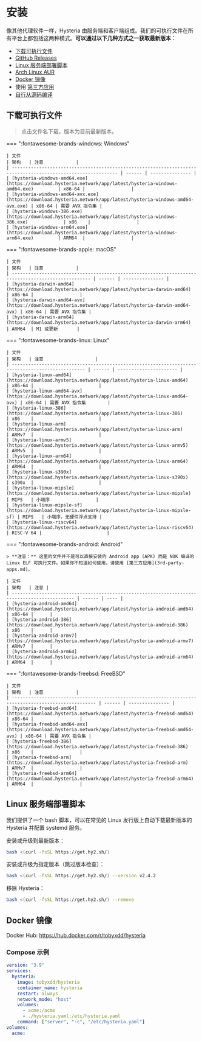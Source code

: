 # 安装

像其他代理软件一样，Hysteria 由服务端和客户端组成。我们的可执行文件在所有平台上都包括这两种模式。**可以通过以下几种方式之一获取最新版本：**

- [下载可执行文件](#_2)
- [GitHub Releases](https://github.com/apernet/hysteria/releases)
- [Linux 服务端部署脚本](#linux)
- [Arch Linux AUR](https://aur.archlinux.org/packages/hysteria)
- [Docker 镜像](#docker)
- 使用 [第三方应用](3rd-party-apps.md)
- [自行从源码编译](../developers/Build.md)

## 下载可执行文件

> 点击文件名下载，版本为目前最新版本。

=== ":fontawesome-brands-windows: Windows"

    | 文件                                                                                                          | 架构   | 注意            |
    | ------------------------------------------------------------------------------------------------------------- | ------ | --------------- |
    | [hysteria-windows-amd64.exe](https://download.hysteria.network/app/latest/hysteria-windows-amd64.exe)         | x86-64 |                 |
    | [hysteria-windows-amd64-avx.exe](https://download.hysteria.network/app/latest/hysteria-windows-amd64-avx.exe) | x86-64 | 需要 AVX 指令集 |
    | [hysteria-windows-386.exe](https://download.hysteria.network/app/latest/hysteria-windows-386.exe)             | x86    |                 |
    | [hysteria-windows-arm64.exe](https://download.hysteria.network/app/latest/hysteria-windows-arm64.exe)         | ARM64  |                 |

=== ":fontawesome-brands-apple: macOS"

    | 文件                                                                                                | 架构   | 注意            |
    | --------------------------------------------------------------------------------------------------- | ------ | --------------- |
    | [hysteria-darwin-amd64](https://download.hysteria.network/app/latest/hysteria-darwin-amd64)         | x86-64 |                 |
    | [hysteria-darwin-amd64-avx](https://download.hysteria.network/app/latest/hysteria-darwin-amd64-avx) | x86-64 | 需要 AVX 指令集 |
    | [hysteria-darwin-arm64](https://download.hysteria.network/app/latest/hysteria-darwin-arm64)         | ARM64  | M1 或更新       |

=== ":fontawesome-brands-linux: Linux"

    | 文件                                                                                              | 架构   | 注意                   |
    | ------------------------------------------------------------------------------------------------- | ------ | ---------------------- |
    | [hysteria-linux-amd64](https://download.hysteria.network/app/latest/hysteria-linux-amd64)         | x86-64 |                        |
    | [hysteria-linux-amd64-avx](https://download.hysteria.network/app/latest/hysteria-linux-amd64-avx) | x86-64 | 需要 AVX 指令集        |
    | [hysteria-linux-386](https://download.hysteria.network/app/latest/hysteria-linux-386)             | x86    |                        |
    | [hysteria-linux-arm](https://download.hysteria.network/app/latest/hysteria-linux-arm)             | ARMv7  |                        |
    | [hysteria-linux-armv5](https://download.hysteria.network/app/latest/hysteria-linux-armv5)         | ARMv5  |                        |
    | [hysteria-linux-arm64](https://download.hysteria.network/app/latest/hysteria-linux-arm64)         | ARM64  |                        |
    | [hysteria-linux-s390x](https://download.hysteria.network/app/latest/hysteria-linux-s390x)         | s390x  |                        |
    | [hysteria-linux-mipsle](https://download.hysteria.network/app/latest/hysteria-linux-mipsle)       | MIPS   | 小端序                 |
    | [hysteria-linux-mipsle-sf](https://download.hysteria.network/app/latest/hysteria-linux-mipsle-sf) | MIPS   | 小端序，无硬件浮点支持 |
    | [hysteria-linux-riscv64](https://download.hysteria.network/app/latest/hysteria-linux-riscv64)     | RISC-V 64 |                        |

=== ":fontawesome-brands-android: Android"

    > **注意：** 这里的文件并不是可以直接安装的 Android app (APK) 而是 NDK 编译的 Linux ELF 可执行文件。如果你不知道如何使用，请使用 [第三方应用](3rd-party-apps.md)。

    | 文件                                                                                          | 架构   | 注意 |
    | --------------------------------------------------------------------------------------------- | ------ | ---- |
    | [hysteria-android-amd64](https://download.hysteria.network/app/latest/hysteria-android-amd64) | x86-64 |      |
    | [hysteria-android-386](https://download.hysteria.network/app/latest/hysteria-android-386)     | x86    |      |
    | [hysteria-android-armv7](https://download.hysteria.network/app/latest/hysteria-android-armv7) | ARMv7  |      |
    | [hysteria-android-arm64](https://download.hysteria.network/app/latest/hysteria-android-arm64) | ARM64  |      |

=== ":fontawesome-brands-freebsd: FreeBSD"

    | 文件                                                                                                  | 架构   | 注意            |
    | ----------------------------------------------------------------------------------------------------- | ------ | --------------- |
    | [hysteria-freebsd-amd64](https://download.hysteria.network/app/latest/hysteria-freebsd-amd64)         | x86-64 |                 |
    | [hysteria-freebsd-amd64-avx](https://download.hysteria.network/app/latest/hysteria-freebsd-amd64-avx) | x86-64 | 需要 AVX 指令集 |
    | [hysteria-freebsd-386](https://download.hysteria.network/app/latest/hysteria-freebsd-386)             | x86    |                 |
    | [hysteria-freebsd-arm](https://download.hysteria.network/app/latest/hysteria-freebsd-arm)             | ARMv7  |                 |
    | [hysteria-freebsd-arm64](https://download.hysteria.network/app/latest/hysteria-freebsd-arm64)         | ARM64  |                 |

## Linux 服务端部署脚本

我们提供了一个 bash 脚本，可以在常见的 Linux 发行版上自动下载最新版本的 Hysteria 并配置 systemd 服务。

安装或升级到最新版本：

```bash
bash <(curl -fsSL https://get.hy2.sh/)
```

安装或升级为指定版本（跳过版本检查）：

```bash
bash <(curl -fsSL https://get.hy2.sh/) --version v2.4.2
```

移除 Hysteria：

```bash
bash <(curl -fsSL https://get.hy2.sh/) --remove
```

## Docker 镜像

Docker Hub: <https://hub.docker.com/r/tobyxdd/hysteria>

### Compose 示例

```yaml
version: "3.9"
services:
  hysteria:
    image: tobyxdd/hysteria
    container_name: hysteria
    restart: always
    network_mode: "host"
    volumes:
      - acme:/acme
      - ./hysteria.yaml:/etc/hysteria.yaml
    command: ["server", "-c", "/etc/hysteria.yaml"]
volumes:
  acme:
```
